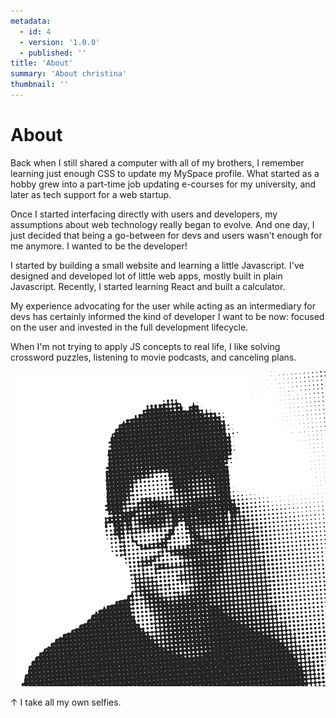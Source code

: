 ```yaml
---
metadata:  
  - id: 4 
  - version: '1.0.0' 
  - published: '' 
title: 'About'
summary: 'About christina'
thumbnail: ''
---
```


# About 

Back when I still shared a computer with all of my brothers, I remember learning just enough CSS to update my MySpace profile. What started as a hobby grew into a part-time job updating e-courses for my university, and later as tech support for a web startup. 

Once I started interfacing directly with users and developers, my assumptions about web technology really began to evolve. And one day, I just decided that being a go-between for devs and users wasn't enough for me anymore. I wanted to be the developer!

I started by building a small website and learning a little Javascript. I've designed and developed lot of little web apps, mostly built in plain Javascript. Recently, I started learning React and built a calculator.

My experience advocating for the user while acting as an intermediary for devs has certainly informed the kind of developer I want to be now: focused on the user and invested in the full development lifecycle.

When I'm not trying to apply JS concepts to real life, I like solving crossword puzzles, listening to movie podcasts, and canceling plans.


![Homemade headshot. Styled in halftone dots.](https://github.com/hipstina/v2/blob/main/src/assets/profile-about.png)

↑ I take all my own selfies.